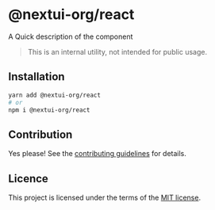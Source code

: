 # @nextui-org/react

A Quick description of the component

> This is an internal utility, not intended for public usage.

## Installation

```sh
yarn add @nextui-org/react
# or
npm i @nextui-org/react
```

## Contribution

Yes please! See the
[contributing guidelines](https://github.com/nextui-org/nextui/blob/master/CONTRIBUTING.md)
for details.

## Licence

This project is licensed under the terms of the
[MIT license](https://github.com/nextui-org/nextui/blob/master/LICENSE).